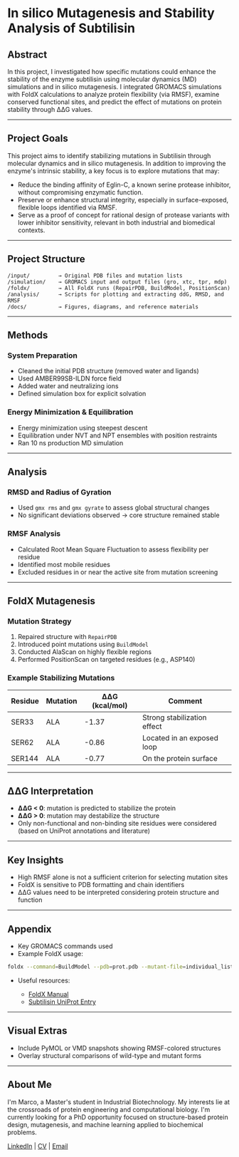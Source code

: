 # In silico Mutagenesis and Stability Analysis of Subtilisin

## Abstract

In this project, I investigated how specific mutations could enhance the stability of the enzyme subtilisin using molecular dynamics (MD) simulations and in silico mutagenesis. I integrated GROMACS simulations with FoldX calculations to analyze protein flexibility (via RMSF), examine conserved functional sites, and predict the effect of mutations on protein stability through ΔΔG values.

---
## Project Goals

This project aims to identify stabilizing mutations in Subtilisin through molecular dynamics and in silico mutagenesis. In addition to improving the enzyme's intrinsic stability, a key focus is to explore mutations that may:
* Reduce the binding affinity of Eglin-C, a known serine protease inhibitor, without compromising enzymatic function.
* Preserve or enhance structural integrity, especially in surface-exposed, flexible loops identified via RMSF.
* Serve as a proof of concept for rational design of protease variants with lower inhibitor sensitivity, relevant in both industrial and biomedical contexts.


---

## Project Structure

```
/input/         → Original PDB files and mutation lists
/simulation/    → GROMACS input and output files (gro, xtc, tpr, mdp)
/foldx/         → All FoldX runs (RepairPDB, BuildModel, PositionScan)
/analysis/      → Scripts for plotting and extracting ddG, RMSD, and RMSF
/docs/          → Figures, diagrams, and reference materials
```

---

## Methods

### System Preparation

* Cleaned the initial PDB structure (removed water and ligands)
* Used AMBER99SB-ILDN force field
* Added water and neutralizing ions
* Defined simulation box for explicit solvation

### Energy Minimization & Equilibration

* Energy minimization using steepest descent
* Equilibration under NVT and NPT ensembles with position restraints
* Ran 10 ns production MD simulation

---

## Analysis

### RMSD and Radius of Gyration

* Used `gmx rms` and `gmx gyrate` to assess global structural changes
* No significant deviations observed → core structure remained stable

### RMSF Analysis

* Calculated Root Mean Square Fluctuation to assess flexibility per residue
* Identified most mobile residues
* Excluded residues in or near the active site from mutation screening

---

## FoldX Mutagenesis

### Mutation Strategy

1. Repaired structure with `RepairPDB`
2. Introduced point mutations using `BuildModel`
3. Conducted AlaScan on highly flexible regions
4. Performed PositionScan on targeted residues (e.g., ASP140)

### Example Stabilizing Mutations

| Residue | Mutation | ΔΔG (kcal/mol) | Comment                     |
| ------- | -------- | -------------- | --------------------------- |
| SER33   | ALA      | -1.37          | Strong stabilization effect |
| SER62   | ALA      | -0.86          | Located in an exposed loop  |
| SER144  | ALA      | -0.77          | On the protein surface      |

---

## ΔΔG Interpretation

* **ΔΔG < 0**: mutation is predicted to stabilize the protein
* **ΔΔG > 0**: mutation may destabilize the structure
* Only non-functional and non-binding site residues were considered (based on UniProt annotations and literature)

---

## Key Insights

* High RMSF alone is not a sufficient criterion for selecting mutation sites
* FoldX is sensitive to PDB formatting and chain identifiers
* ΔΔG values need to be interpreted considering protein structure and function

---

## Appendix

* Key GROMACS commands used
* Example FoldX usage:

```bash
foldx --command=BuildModel --pdb=prot.pdb --mutant-file=individual_list.txt
```

* Useful resources:

  * [FoldX Manual](http://foldxsuite.crg.eu/)
  * [Subtilisin UniProt Entry](https://www.uniprot.org/uniprotkb/P07518/entry)

---

## Visual Extras

* Include PyMOL or VMD snapshots showing RMSF-colored structures
* Overlay structural comparisons of wild-type and mutant forms

---

## About Me

I'm Marco, a Master's student in Industrial Biotechnology. My interests lie at the crossroads of protein engineering and computational biology. I'm currently looking for a PhD opportunity focused on structure-based protein design, mutagenesis, and machine learning applied to biochemical problems.

[LinkedIn](#) | [CV](#) | [Email](#)
